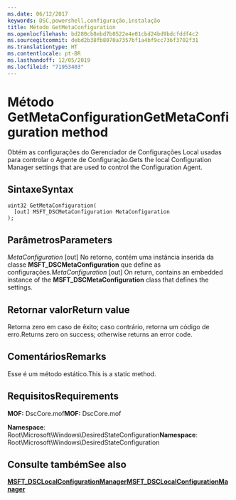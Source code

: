 ```yaml
---
ms.date: 06/12/2017
keywords: DSC,powershell,configuração,instalação
title: Método GetMetaConfiguration
ms.openlocfilehash: bd280cb8ebd7b0522e4e01cbd24bd9bdcfddf4c2
ms.sourcegitcommit: debd2b38fb8070a7357bf1a4bf9cc736f3702f31
ms.translationtype: HT
ms.contentlocale: pt-BR
ms.lasthandoff: 12/05/2019
ms.locfileid: "71953403"
---
```

# <a name="getmetaconfiguration-method"></a><span data-ttu-id="2ac24-103">Método GetMetaConfiguration</span><span class="sxs-lookup"><span data-stu-id="2ac24-103">GetMetaConfiguration method</span></span>

<span data-ttu-id="2ac24-104">Obtém as configurações do Gerenciador de Configurações Local usadas para controlar o Agente de Configuração.</span><span class="sxs-lookup"><span data-stu-id="2ac24-104">Gets the local Configuration Manager settings that are used to control the Configuration Agent.</span></span>

## <a name="syntax"></a><span data-ttu-id="2ac24-105">Sintaxe</span><span class="sxs-lookup"><span data-stu-id="2ac24-105">Syntax</span></span>

```mof
uint32 GetMetaConfiguration(
  [out] MSFT_DSCMetaConfiguration MetaConfiguration
);
```

## <a name="parameters"></a><span data-ttu-id="2ac24-106">Parâmetros</span><span class="sxs-lookup"><span data-stu-id="2ac24-106">Parameters</span></span>

<span data-ttu-id="2ac24-107">*MetaConfiguration* \[out\] No retorno, contém uma instância inserida da classe **MSFT_DSCMetaConfiguration** que define as configurações.</span><span class="sxs-lookup"><span data-stu-id="2ac24-107">*MetaConfiguration* \[out\] On return, contains an embedded instance of the **MSFT_DSCMetaConfiguration** class that defines the settings.</span></span>

## <a name="return-value"></a><span data-ttu-id="2ac24-108">Retornar valor</span><span class="sxs-lookup"><span data-stu-id="2ac24-108">Return value</span></span>

<span data-ttu-id="2ac24-109">Retorna zero em caso de êxito; caso contrário, retorna um código de erro.</span><span class="sxs-lookup"><span data-stu-id="2ac24-109">Returns zero on success; otherwise returns an error code.</span></span>

## <a name="remarks"></a><span data-ttu-id="2ac24-110">Comentários</span><span class="sxs-lookup"><span data-stu-id="2ac24-110">Remarks</span></span>

<span data-ttu-id="2ac24-111">Esse é um método estático.</span><span class="sxs-lookup"><span data-stu-id="2ac24-111">This is a static method.</span></span>

## <a name="requirements"></a><span data-ttu-id="2ac24-112">Requisitos</span><span class="sxs-lookup"><span data-stu-id="2ac24-112">Requirements</span></span>

<span data-ttu-id="2ac24-113">**MOF:** DscCore.mof</span><span class="sxs-lookup"><span data-stu-id="2ac24-113">**MOF:** DscCore.mof</span></span>

<span data-ttu-id="2ac24-114">**Namespace**: Root\Microsoft\Windows\DesiredStateConfiguration</span><span class="sxs-lookup"><span data-stu-id="2ac24-114">**Namespace**: Root\Microsoft\Windows\DesiredStateConfiguration</span></span>

## <a name="see-also"></a><span data-ttu-id="2ac24-115">Consulte também</span><span class="sxs-lookup"><span data-stu-id="2ac24-115">See also</span></span>

[<span data-ttu-id="2ac24-116">**MSFT_DSCLocalConfigurationManager**</span><span class="sxs-lookup"><span data-stu-id="2ac24-116">**MSFT_DSCLocalConfigurationManager**</span></span>](msft-dsclocalconfigurationmanager.md)
